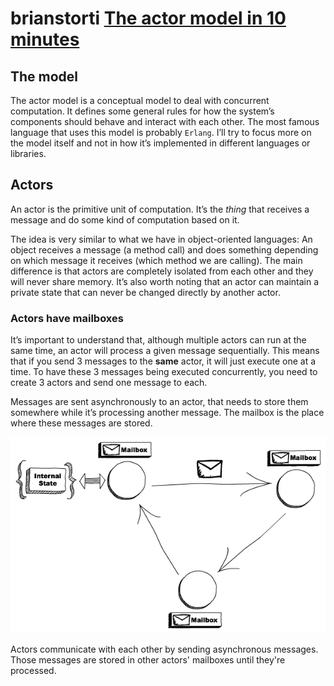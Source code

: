 # brianstorti [The actor model in 10 minutes](https://www.brianstorti.com/the-actor-model/)

## The model

The actor model is a conceptual model to deal with concurrent computation. It defines some general rules for how the system’s components should behave and interact with each other. The most famous language that uses this model is probably `Erlang`. I’ll try to focus more on the model itself and not in how it’s implemented in different languages or libraries.



## Actors

An actor is the primitive unit of computation. It’s the *thing* that receives a message and do some kind of computation based on it.

The idea is very similar to what we have in object-oriented languages: An object receives a message (a method call) and does something depending on which message it receives (which method we are calling).
The main difference is that actors are completely isolated from each other and they will never share memory. It’s also worth noting that an actor can maintain a private state that can never be changed directly by another actor.



### Actors have mailboxes

It’s important to understand that, although multiple actors can run at the same time, an actor will process a given message sequentially. This means that if you send 3 messages to the **same** actor, it will just execute one at a time. To have these 3 messages being executed concurrently, you need to create 3 actors and send one message to each.

Messages are sent asynchronously to an actor, that needs to store them somewhere while it’s processing another message. The mailbox is the place where these messages are stored.

![img](./actors.png)

Actors communicate with each other by sending asynchronous messages. Those messages are stored in other actors' mailboxes until they're processed.